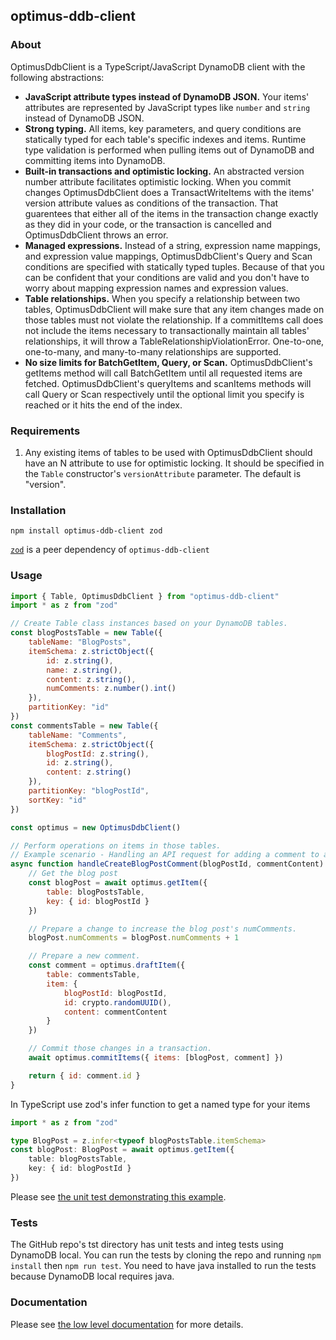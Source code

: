 ## optimus-ddb-client

### About

OptimusDdbClient is a TypeScript/JavaScript DynamoDB client with the following abstractions:
 * **JavaScript attribute types instead of DynamoDB JSON.** Your items' attributes are represented by JavaScript types like `number` and `string` instead of DynamoDB JSON.
 * **Strong typing.** All items, key parameters, and query conditions are statically typed for each table's specific indexes and items. Runtime type validation is performed when pulling items out of DynamoDB and committing items into DynamoDB.
 * **Built-in transactions and optimistic locking.** An abstracted version number attribute facilitates optimistic locking. When you commit changes OptimusDdbClient does a TransactWriteItems with the items' version attribute values as conditions of the transaction. That guarentees that either all of the items in the transaction change exactly as they did in your code, or the transaction is cancelled and OptimusDdbClient throws an error.
 * **Managed expressions.** Instead of a string, expression name mappings, and expression value mappings, OptimusDdbClient's Query and Scan conditions are specified with statically typed tuples. Because of that you can be confident that your conditions are valid and you don't have to worry about mapping expression names and expression values.
 * **Table relationships.** When you specify a relationship between two tables, OptimusDdbClient will make sure that any item changes made on those tables must not violate the relationship. If a commitItems call does not include the items necessary to transactionally maintain all tables' relationships, it will throw a TableRelationshipViolationError. One-to-one, one-to-many, and many-to-many relationships are supported.
 * **No size limits for BatchGetItem, Query, or Scan.** OptimusDdbClient's getItems method will call BatchGetItem until all requested items are fetched. OptimusDdbClient's queryItems and scanItems methods will call Query or Scan respectively until the optional limit you specify is reached or it hits the end of the index.

### Requirements

1. Any existing items of tables to be used with OptimusDdbClient should have an N attribute to use for optimistic locking. It should be specified in the `Table` constructor's `versionAttribute` parameter. The default is "version".

### Installation
```
npm install optimus-ddb-client zod
```
[`zod`](https://www.npmjs.com/package/zod) is a peer dependency of `optimus-ddb-client`

### Usage
```javascript
import { Table, OptimusDdbClient } from "optimus-ddb-client"
import * as z from "zod"

// Create Table class instances based on your DynamoDB tables.
const blogPostsTable = new Table({
	tableName: "BlogPosts",
	itemSchema: z.strictObject({
		id: z.string(),
		name: z.string(),
		content: z.string(),
		numComments: z.number().int()
	}),
	partitionKey: "id"
})
const commentsTable = new Table({
	tableName: "Comments",
	itemSchema: z.strictObject({
		blogPostId: z.string(),
		id: z.string(),
		content: z.string()
	}),
	partitionKey: "blogPostId",
	sortKey: "id"
})

const optimus = new OptimusDdbClient()

// Perform operations on items in those tables.
// Example scenario - Handling an API request for adding a comment to a blog post:
async function handleCreateBlogPostComment(blogPostId, commentContent) {
	// Get the blog post
	const blogPost = await optimus.getItem({
		table: blogPostsTable,
		key: { id: blogPostId }
	})

	// Prepare a change to increase the blog post's numComments.
	blogPost.numComments = blogPost.numComments + 1

	// Prepare a new comment.
	const comment = optimus.draftItem({
		table: commentsTable,
		item: {
			blogPostId: blogPostId,
			id: crypto.randomUUID(),
			content: commentContent
		}
	})

	// Commit those changes in a transaction.
	await optimus.commitItems({ items: [blogPost, comment] })

	return { id: comment.id }
}
```

In TypeScript use zod's infer function to get a named type for your items
```typescript
import * as z from "zod"

type BlogPost = z.infer<typeof blogPostsTable.itemSchema>
const blogPost: BlogPost = await optimus.getItem({
	table: blogPostsTable,
	key: { id: blogPostId }
})
```

Please see [the unit test demonstrating this example](https://github.com/paulbarmstrong/optimus-ddb-client/blob/main/tst/README.test.ts).

### Tests

The GitHub repo's tst directory has unit tests and integ tests using DynamoDB local. You can run the tests by cloning the repo and running `npm install` then `npm run test`. You need to have java installed to run the tests because DynamoDB local requires java.

### Documentation

Please see [the low level documentation](https://github.com/paulbarmstrong/optimus-ddb-client/blob/main/docs/index.md) for more details.
